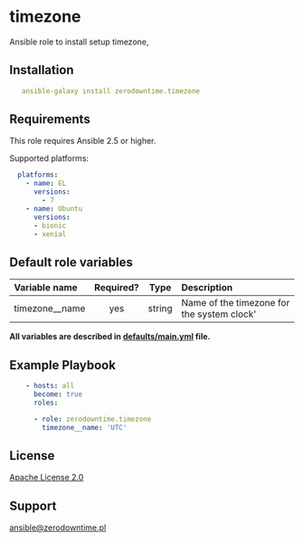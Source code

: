 # timezone

Ansible role to install setup timezone,

## Installation

```yaml
   ansible-galaxy install zerodowntime.timezone
```

## Requirements

This role requires Ansible 2.5 or higher.

Supported platforms:

```yaml
  platforms:
    - name: EL
      versions:
        - 7
    - name: Ubuntu
      versions:
      - bionic
      - xenial
```

## Default role variables

| Variable name  | Required? |  Type  | Description                                |
|:-------------- |:---------:|:------:|:------------------------------------------ |
| timezone__name |    yes    | string | Name of the timezone for the system clock' |

**All variables are described in [defaults/main.yml](defaults/main.yml) file.**

## Example Playbook

```yaml
    - hosts: all
      become: true
      roles:

      - role: zerodowntime.timezone
        timezone__name: 'UTC'
```

## License

[Apache License 2.0](LICENSE)

## Support

ansible@zerodowntime.pl
